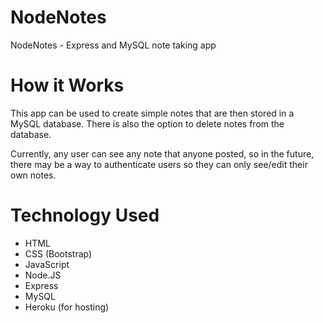 # NodeNotes
NodeNotes - Express and MySQL note taking app

# How it Works
This app can be used to create simple notes that are then stored in a MySQL database. There is also the option to delete notes from the database. <br/>

Currently, any user can see any note that anyone posted, so in the future, there may be a way to authenticate users so they can only see/edit their own notes.

# Technology Used
* HTML
* CSS (Bootstrap)
* JavaScript
* Node.JS
* Express
* MySQL
* Heroku (for hosting)
